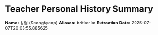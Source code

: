 # Teacher Personal History Summary
**Name:** 성협 (Seonghyeop)
**Aliases:** britkenko
**Extraction Date:** 2025-07-07T20:03:55.885625
